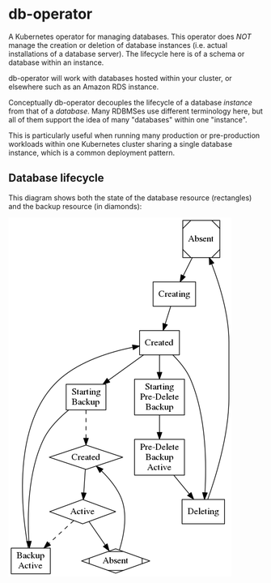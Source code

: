 # db-operator

A Kubernetes operator for managing databases. This operator does *NOT* manage the creation or deletion of database instances (i.e. actual installations of a database server). The lifecycle here is of a schema or database within an instance.

db-operator will work with databases hosted within your cluster, or elsewhere such as an Amazon RDS instance.

Conceptually db-operator decouples the lifecycle of a database *instance* from that of a *database*.  Many RDBMSes use different terminology here, but all of them support the idea of many "databases" within one "instance".

This is particularly useful when running many production or pre-production workloads within one Kubernetes cluster sharing a single database instance, which is a common deployment pattern.

## Database lifecycle

This diagram shows both the state of the database resource (rectangles) and the backup resource (in diamonds):

![State diagram](doc/state.png)